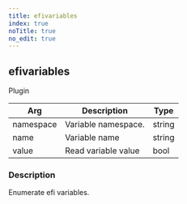 ```yaml
---
title: efivariables
index: true
noTitle: true
no_edit: true
---
```




<div class="vql_item"></div>


## efivariables
<span class='vql_type pull-right page-header'>Plugin</span>



<div class="vqlargs"></div>

Arg | Description | Type
----|-------------|-----
namespace|Variable namespace.|string
name|Variable name|string
value|Read variable value|bool

### Description

Enumerate efi variables.

